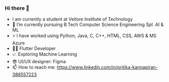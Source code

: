 ### Hi there 👋

- I am currently a student at Vellore Institute of Technology
- 🌱 I’m currently pursuing B.Tech Computer Science Engineering Spl. AI & ML
- ⚡ I have worked using Python, Java, C, C++, HTML, CSS, AWS & MS Azure
- 👩‍💻 Flutter Developer 
- 📈 Exploring Machine Learning
- 😎 UI/UX designer: Figma 
- 📫 How to reach me: https://www.linkedin.com/in/pritika-kannapiran-388557223

